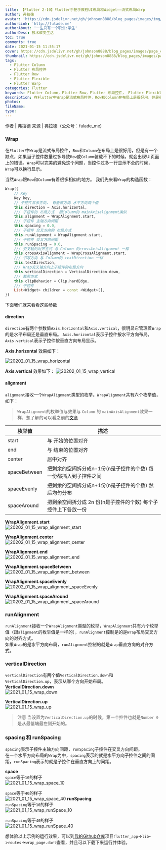```yaml
---
title: 【Flutter 2-10】Flutter手把手教程UI布局和Widget——流式布局Warp
author: 弗拉德
avatar: 'https://cdn.jsdelivr.net/gh/johnson8888/blog_pages/images/img/avatar.jpg'
authorLink: 'http://fulade.me'
authorAbout: '一生只有一个职业:学生'
authorDesc: 技术改变生活
toc: true
comments: true
date: 2021-01-15 11:55:17
cover: https://cdn.jsdelivr.net/gh/johnson8888/blog_pages/images/page_conver_flutter_blue.jpeg
thumbnail: https://cdn.jsdelivr.net/gh/johnson8888/blog_pages/images/page_conver_flutter_blue.jpeg
tags:
  - Flutter Column
  - Flutter 布局控件
  - Flutter Row
  - Flutter Flexible
  - Flutter Warp
categories: Flutter
keywords: Flutter Column，Flutter Row，Flutter 布局控件， Flutter Flexible，Flutter Warp
description: 在Flutter中Wrap是流式布局控件，Row和Column在布局上是很好用，但是有一个缺点，如果当子控件数量过多导致Row或Column装载不下的时候，就会出现UI页面上的错误。Wrap可以完美的避免这些问题，当控件过多一行显示不全的时候，Wrap可以换行显示。当然`Wrap`跟`Row`和`Column`有着很多相似的地方。
photos:
fileName:
type:
---
```


作者 | 弗拉德
来源 | 弗拉德（公众号：fulade_me)

### Wrap 
在`Flutter`中`Wrap`是流式布局控件，`Row`和`Column`在布局上是很好用，但是有一个缺点，如果当子控件数量过多导致`Row`或`Column`装载不下的时候，就会出现UI页面上的错误。`Wrap`可以完美的避免这个问题，当控件过多一行显示不全的时候，`Wrap`可以换行显示。  

当然`Wrap`跟`Row`和`Column`有着很多相似的地方。
我们先来看`Wrap`的构造函数：
``` dart
Wrap({
    // Key
    Key key,
    // 子控件显示方向， 有垂直方向 水平方向两个值
    this.direction = Axis.horizontal,
    /// 子控件的 布局方式  跟Column的 mainAxisalignment类似 
    this.alignment = WrapAlignment.start,
    /// 子控件 主轴方向间距
    this.spacing = 0.0,
    /// 子控件 交叉方向的 布局方式
    this.runAlignment = WrapAlignment.start,
    /// 子控件 交叉方向间距
    this.runSpacing = 0.0,
    /// 交叉轴的对齐方式 与 Column 的crossAxisAlignment 一样
    this.crossAxisAlignment = WrapCrossAlignment.start,
    /// 书写方向 与 Column的 textDirection 一样
    this.textDirection,
    /// Wrap交叉轴方向上子控件的布局方向
    this.verticalDirection = VerticalDirection.down,
    /// 裁剪方式
    this.clipBehavior = Clip.hardEdge,
    /// 子控件
    List<Widget> children = const <Widget>[],
}) 
```
下面我们就来看看这些参数 
#### direction
`direction`有两个参数值`Axis.horizontal`和`Axis.vertical`，很明显它管理着`Wrap`的是水平布局还是垂直布局。
`Axis.horizontal`表示子控件按水平方向布局，`Axis.vertical`表示子控件按垂直方向布局显示。


**Axis.horizontal** 
效果如下：

![20202_01_15_wrap_horizontal](https://cdn.jsdelivr.net/gh/johnson8888/blog_pages/images/20202_01_15_wrap_horizontal.png)


**Axis.vertical**
效果如下：
![20202_01_15_wrap_vertical](https://cdn.jsdelivr.net/gh/johnson8888/blog_pages/images/20202_01_15_wrap_vertical.png)

#### alignment
`alignment`接收一个`WrapAlignment`类型的枚举，`WrapAlignment`共有六个枚举值，如下：
> `WrapAlignment`的枚举值与效果与 `Column` 的 `mainAxisAlignment`效果一样，想了解的可以看之前的[文章](https://juejin.cn/post/6916870555060666376)  

  
|  枚举值   | 描述  |
|  ----  | ----  |
| start  | 与 开始的位置对齐 |
| end  | 与 结束的位置对齐 |
| center | 居中对齐 |
| spaceBetween  |  把剩余的空间拆分成n-1份(n是子控件的个数) 每一份都插入到子控件之间  |
| spaceEvenly | 把剩余的空间拆分成n+1份(n是子控件的个数) 然后均匀分布 |
| spaceAround | 把剩余空间拆分成 2n 份(n是子控件的个数) 每个子控件上下各放一份 |  

**WrapAlignment.start**  
![20202_01_15_wrap_alignment_start](https://cdn.jsdelivr.net/gh/johnson8888/blog_pages/images/20202_01_15_wrap_alignment_start.jpg)

**WrapAlignment.center**  
![20202_01_15_wrap_alignment_center](https://cdn.jsdelivr.net/gh/johnson8888/blog_pages/images/20202_01_15_wrap_alignment_center.jpg)

**WrapAlignment.end**  
![20202_01_15_wrap_alignment_end](https://cdn.jsdelivr.net/gh/johnson8888/blog_pages/images/20202_01_15_wrap_alignment_end.jpg)


**WrapAlignment.spaceBetween**  
![20202_01_15_wrap_alignment_between](https://cdn.jsdelivr.net/gh/johnson8888/blog_pages/images/20202_01_15_wrap_alignment_between.jpg)  

**WrapAlignment.spaceEvenly**  
![20202_01_15_wrap_alignment_spaceEvenly](https://cdn.jsdelivr.net/gh/johnson8888/blog_pages/images/20202_01_15_wrap_alignment_spaceEvenly.jpg)  

**WrapAlignment.spaceAround**  
![20202_01_15_wrap_alignment_spaceAround](https://cdn.jsdelivr.net/gh/johnson8888/blog_pages/images/20202_01_15_wrap_alignment_spaceAround.jpg)  


### runAlignment
`runAlignment`接收一个`WrapAlignment`类型的枚举，`WrapAlignment`共有六个枚举值（跟`alignment`的枚举值是一样的），`runAlignment`控制是的是`Wrap`布局交叉方向的对齐方式。  
如果`Wrap`的是水平方向布局，`runAlignment`控制的就是`Wrap`垂直方向的对齐方式。


### verticalDirection
`verticalDirection`有两个值`VerticalDirection.down`和`VerticalDirection.up`，表示从哪个方向开始布局。  
**VerticalDirection.down**  
![2021_01_15_wrap_down](https://cdn.jsdelivr.net/gh/johnson8888/blog_pages/images/2021_01_15_wrap_down.jpg)

**VerticalDirection.up**  
![2021_01_15_wrap_up](https://cdn.jsdelivr.net/gh/johnson8888/blog_pages/images/2021_01_15_wrap_up.jpg)  

> 注意 当设置为`VerticalDirection.up`的时候，第一个控件也就是`Number 0`是从最低端最左侧开始的。  

### spacing 和 runSpacing  

`spacing`表示子控件主轴方向间距，`runSpacing`子控件在交叉方向间距。  
在一个水平方向布局的`Wrap`为中，`spacing`表示的就是水平方向子控件之间的间距，`runSpacing`表示的就是子控件在垂直方向上的间距。

**space**  
`space`等于`10`的样子  
![2021_01_15_wrap_space_10](https://cdn.jsdelivr.net/gh/johnson8888/blog_pages/images/2021_01_15_wrap_space_10.jpg)

`space`等于`40`的样子  
![2021_01_15_wrap_space_40](https://cdn.jsdelivr.net/gh/johnson8888/blog_pages/images/2021_01_15_wrap_space_40.jpg)
**runSpacing**  
`runSpacing`等于`10`的样子  
![2021_01_15_wrap_runSpace_10](https://cdn.jsdelivr.net/gh/johnson8888/blog_pages/images/2021_01_15_wrap_runSpace_10.jpg)

`runSpacing`等于`40`的样子  
![2021_01_15_wrap_runSpace_40](https://cdn.jsdelivr.net/gh/johnson8888/blog_pages/images/2021_01_15_wrap_runSpace_40.jpg)


想体验以上示例的运行效果，可以到[我的Github仓库](https://github.com/Johnson8888/learn_flutter)项目`flutter_app`->`lib`->`routes`->`wrap_page.dart`查看，并且可以下载下来运行并体验。
